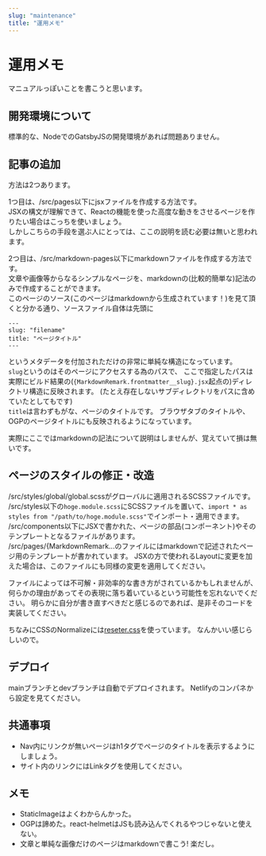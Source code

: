 ```yaml
---
slug: "maintenance"
title: "運用メモ"
---
```


# 運用メモ

マニュアルっぽいことを書こうと思います。

## 開発環境について

標準的な、NodeでのGatsbyJSの開発環境があれば問題ありません。

## 記事の追加

方法は2つあります。

1つ目は、/src/pages以下にjsxファイルを作成する方法です。  
JSXの構文が理解できて、Reactの機能を使った高度な動きをさせるページを作りたい場合はこっちを使いましょう。  
しかしこちらの手段を選ぶ人にとっては、ここの説明を読む必要は無いと思われます。

2つ目は、/src/markdown-pages以下にmarkdownファイルを作成する方法です。  
文章や画像等からなるシンプルなページを、markdownの(比較的簡単な)記法のみで作成することができます。  
このページのソース(このページはmarkdownから生成されています！)を見て頂くと分かる通り、ソースファイル自体は先頭に
```
---
slug: "filename"
title: "ページタイトル"
---
```
というメタデータを付加されただけの非常に単純な構造になっています。  
`slug`というのはそのページにアクセスする為のパスで、
ここで指定したパスは実際にビルド結果の(`{MarkdownRemark.frontmatter__slug}.jsx`起点の)ディレクトリ構造に反映されます。
(たとえ存在しないサブディレクトリをパスに含めていたとしてもです)  
`title`は言わずもがな、ページのタイトルです。
ブラウザタブのタイトルや、OGPのページタイトルにも反映されるようになっています。

実際にここではmarkdownの記法について説明はしませんが、覚えていて損は無いです。

## ページのスタイルの修正・改造

/src/styles/global/global.scssがグローバルに適用されるSCSSファイルです。
/src/styles以下の`hoge.module.scss`にSCSSファイルを置いて、`import * as styles from "/path/to/hoge.module.scss"`でインポート・適用できます。  
/src/components以下にJSXで書かれた、ページの部品(コンポーネント)やそのテンプレートとなるファイルがあります。  
/src/pages/\{MarkdownRemark...のファイルにはmarkdownで記述されたページ用のテンプレートが書かれています。
JSXの方で使われるLayoutに変更を加えた場合は、このファイルにも同様の変更を適用してください。

ファイルによっては不可解・非効率的な書き方がされているかもしれませんが、何らかの理由があってその表現に落ち着いているという可能性を忘れないでください。
明らかに自分が書き直すべきだと感じるのであれば、是非そのコードを実装してください。

ちなみにCSSのNormalizeには[reseter.css](https://krishdevdb.github.io/reseter.css/)を使っています。
なんかいい感じらしいので。

## デプロイ

mainブランチとdevブランチは自動でデプロイされます。
Netlifyのコンパネから設定を見てください。

## 共通事項

- Nav内にリンクが無いページはh1タグでページのタイトルを表示するようにしましょう。
- サイト内のリンクにはLinkタグを使用してください。

## メモ

- StaticImageはよくわからんかった。
- OGPは諦めた。react-helmetはJSも読み込んでくれるやつじゃないと使えない。
- 文章と単純な画像だけのページはmarkdownで書こう! 楽だし。